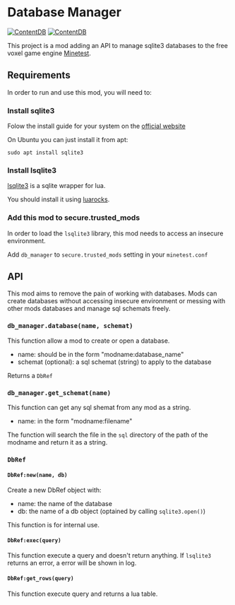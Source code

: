 # Database Manager

[![ContentDB](https://content.minetest.net/packages/AFCM/db_manager/shields/title/)](https://content.minetest.net/packages/AFCM/db_manager/)
[![ContentDB](https://content.minetest.net/packages/AFCM/db_manager/shields/downloads/)](https://content.minetest.net/packages/AFCM/db_manager/)

This project is a mod adding an API to manage sqlite3 databases to the free voxel game engine [Minetest](https://www.minetest.net/).

## Requirements

In order to run and use this mod, you will need to:

### Install sqlite3

Folow the install guide for your system on the [official website](https://sqlite.org)

On Ubuntu you can just install it from apt:
```
sudo apt install sqlite3
```

### Install lsqlite3

[lsqlite3](http://lua.sqlite.org) is a sqlite wrapper for lua.

You should install it using [luarocks](https://luarocks.org/modules/dougcurrie/lsqlite3).

### Add this mod to secure.trusted_mods

In order to load the `lsqlite3` library, this mod needs to access an insecure environment.

Add `db_manager` to `secure.trusted_mods` setting in your `minetest.conf`

## API

This mod aims to remove the pain of working with databases.
Mods can create databases without accessing insecure environment or messing with other mods databases and manage sql schemats freely.

### `db_manager.database(name, schemat)`

This function allow a mod to create or open a database.

* name: should be in the form "modname:database_name"
* schemat (optional): a sql schemat (string) to apply to the database

Returns a `DbRef`

### `db_manager.get_schemat(name)`

This function can get any sql shemat from any mod as a string.

* name: in the form "modname:filename"

The function will search the file in the `sql` directory of the path of the modname and return it as a string.

### `DbRef`

#### `DbRef:new(name, db)`

Create a new DbRef object with:

* name: the name of the database
* db: the name of a db object (optained by calling `sqlite3.open()`)

This function is for internal use.

#### `DbRef:exec(query)`

This function execute a query and doesn't return anything.
If `lsqlite3` returns an error, a error will be shown in log.

#### `DbRef:get_rows(query)`

This function execute query and returns a lua table.